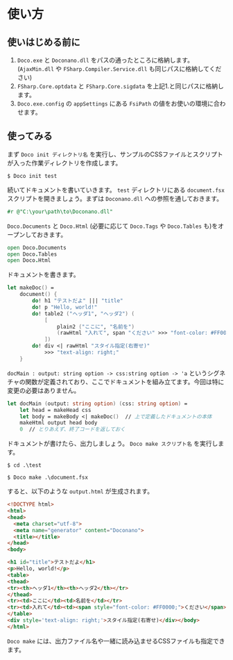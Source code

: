 # 使い方

## 使いはじめる前に

1. `Doco.exe` と `Doconano.dll` をパスの通ったところに格納します。(`AjaxMin.dll` や `FSharp.Compiler.Service.dll` も同じパスに格納してください)
2. `FSharp.Core.optdata` と `FSharp.Core.sigdata` を上記1.と同じパスに格納します。
3. `Doco.exe.config` の `appSettings` にある `FsiPath` の値をお使いの環境に合わせます。

## 使ってみる

まず `Doco init ディレクトリ名` を実行し、サンプルのCSSファイルとスクリプトが入った作業ディレクトリを作成します。

```text
$ Doco init test
```

続いてドキュメントを書いていきます。 `test` ディレクトリにある `document.fsx` スクリプトを開きましょう。まずは `Doconano.dll` への参照を通しておきます。

```fsharp
#r @"C:\your\path\to\Doconano.dll"
```

`Doco.Documents` と `Doco.Html` (必要に応じて `Doco.Tags` や `Doco.Tables` も)をオープンしておきます。

```fsharp
open Doco.Documents
open Doco.Tables
open Doco.Html
```

ドキュメントを書きます。

```fsharp
let makeDoc() =
    document() {
        do! h1 "テストだよ" ||| "title"
        do! p "Hello, world!"
        do! table2 ("ヘッダ1", "ヘッダ2") (
            [
                plain2 ("ここに", "名前を")
                (rawHtml "入れて", span "ください" >>> "font-color: #FF0000;")
            ])
        do! div <| rawHtml "スタイル指定(右寄せ)"
            >>> "text-align: right;"
    }
```

`docMain : output: string option -> css:string option -> 'a` というシグネチャの関数が定義されており、ここでドキュメントを組み立てます。今回は特に変更の必要はありません。

```fsharp
let docMain (output: string option) (css: string option) =
    let head = makeHead css
    let body = makeBody <| makeDoc()  // 上で定義したドキュメントの本体
    makeHtml output head body
    0  // とりあえず、終了コードを返しておく
```

ドキュメントが書けたら、出力しましょう。 `Doco make スクリプト名` を実行します。

```text
$ cd .\test

$ Doco make .\document.fsx
```

すると、以下のような `output.html` が生成されます。

```html
<!DOCTYPE html>
<html>
<head>
  <meta charset="utf-8">
  <meta name="generator" content="Doconano">
  <title></title>
</head>
<body>

<h1 id="title">テストだよ</h1>
<p>Hello, world!</p>
<table>
<thead>
<tr><th>ヘッダ1</th><th>ヘッダ2</th></tr>
</thead>
<tr><td>ここに</td><td>名前を</td></tr>
<tr><td>入れて</td><td><span style="font-color: #FF0000;">ください</span></td></tr>
</table>
<div style='text-align: right;'>スタイル指定(右寄せ)</div></body>
</html>
```

`Doco make` には、出力ファイル名や一緒に読み込ませるCSSファイルも指定できます。
